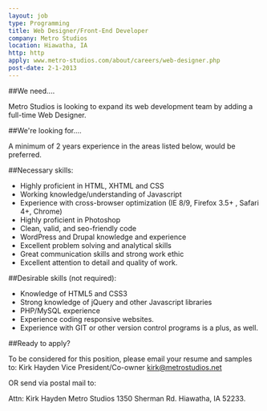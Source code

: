 ```yaml
---
layout: job
type: Programming
title: Web Designer/Front-End Developer
company: Metro Studios
location: Hiawatha, IA
http: http
apply: www.metro-studios.com/about/careers/web-designer.php
post-date: 2-1-2013
---
```


##We need....

Metro Studios is looking to expand its web development team by adding a full-time Web Designer.

##We're looking for....

A minimum of 2 years experience in the areas listed below, would be preferred.

##Necessary skills:

* Highly proficient in HTML, XHTML and CSS
* Working knowledge/understanding of Javascript
* Experience with cross-browser optimization (IE 8/9, Firefox 3.5+ , Safari 4+, Chrome)
* Highly proficient in Photoshop
* Clean, valid, and seo-friendly code
* WordPress and Drupal knowledge and experience
* Excellent problem solving and analytical skills
* Great communication skills and strong work ethic
* Excellent attention to detail and quality of work.

##Desirable skills (not required):

* Knowledge of HTML5 and CSS3
* Strong knowledge of jQuery and other Javascript libraries
* PHP/MySQL experience
* Experience coding responsive websites.
* Experience with GIT or other version control programs is a plus, as well.

##Ready to apply?

To be considered for this position, please email your resume and samples to:
Kirk Hayden
Vice President/Co-owner
kirk@metrostudios.net

OR send via postal mail to:

Attn: Kirk Hayden
Metro Studios
1350 Sherman Rd.
Hiawatha, IA 52233.